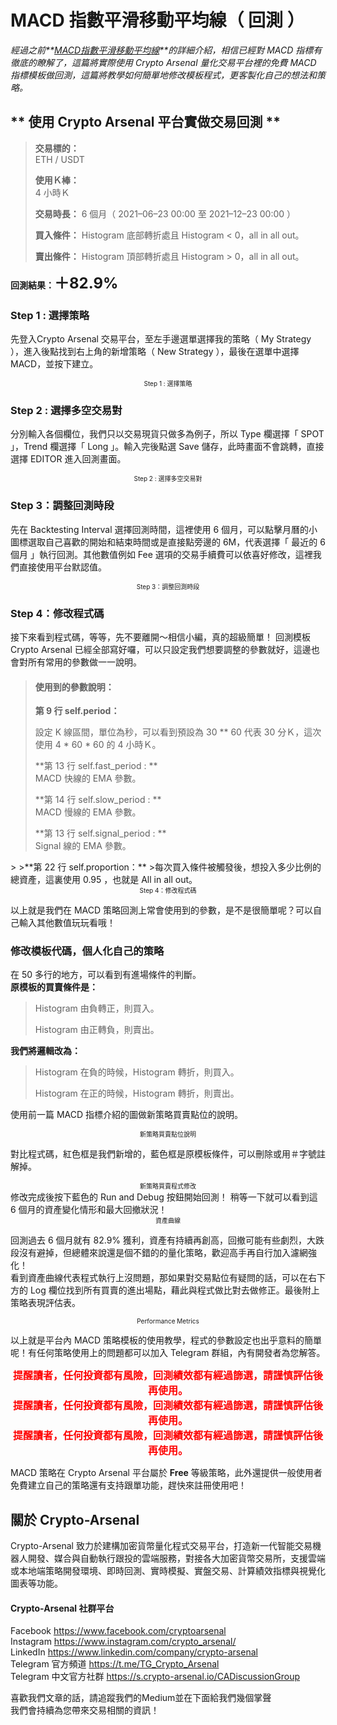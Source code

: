 
MACD 指數平滑移動平均線（ 回測 ）
===========================

_經過之前**<a href="https://medium.com/@mkrt.crypto.arsenal/macd%E5%9B%9E%E6%B8%AC-%E6%89%8B%E6%8A%8A%E6%89%8B%E6%95%99%E5%AD%B8-e5533f62323f">MACD指數平滑移動平均線</a>**的詳細介紹，相信已經對 MACD 指標有徹底的瞭解了，這篇將實際使用 Crypto Arsenal 量化交易平台裡的免費 MACD 指標模板做回測，這篇將教學如何簡單地修改模板程式，更客製化自己的想法和策略。_


## ** 使用 Crypto Arsenal 平台實做交易回測 **
>**交易標的：**  
>ETH / USDT
>
>**使用Ｋ棒：**  
>4 小時Ｋ
>
>**交易時長：**
>6 個月（ 2021–06–23 00:00 至 2021–12–23 00:00 ）
>
>**買入條件：**
>Histogram 底部轉折處且 Histogram < 0，all in all out。
>
>**賣出條件：**
>Histogram 頂部轉折處且 Histogram > 0，all in all out。
>
**回測結果：<font size="5">＋82.9%</font>**

### **Step 1 : 選擇策略**
先登入Crypto Arsenal 交易平台，至左手邊選單選擇我的策略（ My Strategy ），進入後點找到右上角的新增策略（ New Strategy ），最後在選單中選擇 MACD，並按下建立。
<img alt="" class="oh qo ef es eo ex w c" role="presentation" src="https://miro.medium.com/max/1400/0*F5OYYKzkGv_XCuJu" srcset="https://miro.medium.com/max/552/0*F5OYYKzkGv_XCuJu 276w, https://miro.medium.com/max/1104/0*F5OYYKzkGv_XCuJu 552w, https://miro.medium.com/max/1280/0*F5OYYKzkGv_XCuJu 640w, https://miro.medium.com/max/1400/0*F5OYYKzkGv_XCuJu 700w" sizes="700px"/>
<font size="1"><center>Step 1 : 選擇策略</center></font>

### **Step 2 : 選擇多空交易對**
分別輸入各個欄位，我們只以交易現貨只做多為例子，所以 Type 欄選擇「 SPOT 」，Trend 欄選擇「 Long 」。輸入完後點選 Save 儲存，此時畫面不會跳轉，直接選擇 EDITOR 進入回測畫面。
<img alt="" class="oh qo ef es eo ex w c" role="presentation" src="https://miro.medium.com/max/1400/0*Wzba8D3f8UzN0Y2o" srcset="https://miro.medium.com/max/552/0*Wzba8D3f8UzN0Y2o 276w, https://miro.medium.com/max/1104/0*Wzba8D3f8UzN0Y2o 552w, https://miro.medium.com/max/1280/0*Wzba8D3f8UzN0Y2o 640w, https://miro.medium.com/max/1400/0*Wzba8D3f8UzN0Y2o 700w" sizes="700px"/>
<font size="1"><center>Step 2 : 選擇多空交易對</center></font>

### **Step 3：調整回測時段**
先在 Backtesting Interval 選擇回測時間，這裡使用 6 個月，可以點擊月曆的小圖標選取自己喜歡的開始和結束時間或是直接點旁邊的 6M，代表選擇「 最近的 6 個月 」執行回測。其他數值例如 Fee 選項的交易手續費可以依喜好修改，這裡我們直接使用平台默認值。
<img alt="" class="oh qo ef es eo ex w c"  role="presentation" src="https://miro.medium.com/max/1400/0*StHC7jR5dvr6kIc0" srcset="https://miro.medium.com/max/552/0*StHC7jR5dvr6kIc0 276w, https://miro.medium.com/max/1104/0*StHC7jR5dvr6kIc0 552w, https://miro.medium.com/max/1280/0*StHC7jR5dvr6kIc0 640w, https://miro.medium.com/max/1400/0*StHC7jR5dvr6kIc0 700w" sizes="700px"/>
<font size="1"><center>Step 3：調整回測時段</center></font>

### **Step 4：修改程式碼**
接下來看到程式碼，等等，先不要離開～相信小編，真的超級簡單！
回測模板 Crypto Arsenal 已經全部寫好囉，可以只設定我們想要調整的參數就好，這邊也會對所有常用的參數做一一說明。
>#### **使用到的參數說明：**
>**第 9 行 self.period：**<p>設定 K 線區間，單位為秒，可以看到預設為 30 ** 60 代表 30 分Ｋ，這次使用 4 * 60 * 60 的 4 小時Ｋ。</p>
>
>**第 13 行 self.fast_period : **  
>MACD 快線的 EMA 參數。
>
>**第 14 行 self.slow_period : **  
>MACD 慢線的 EMA 參數。
>
>**第 13 行 self.signal_period : **  
>Signal 線的 EMA 參數。
<center><img alt="" class="oh qo ef es eo ex w c" role="presentation" src="https://miro.medium.com/max/1200/0*w1aGaMFUbpPAUb-U" srcset="https://miro.medium.com/max/552/0*w1aGaMFUbpPAUb-U 276w, https://miro.medium.com/max/1104/0*w1aGaMFUbpPAUb-U 552w, https://miro.medium.com/max/1200/0*w1aGaMFUbpPAUb-U 600w" sizes="600px"/></center>
>
>**第 22 行 self.proportion：**  
>每次買入條件被觸發後，想投入多少比例的總資產，這裏使用 0.95 ，也就是 All in all out。

<img alt="" class="oh qo ef es eo ex w c"  role="presentation" src="https://miro.medium.com/max/1400/0*OTZmM-7huZR8k542" srcset="https://miro.medium.com/max/552/0*OTZmM-7huZR8k542 276w, https://miro.medium.com/max/1104/0*OTZmM-7huZR8k542 552w, https://miro.medium.com/max/1280/0*OTZmM-7huZR8k542 640w, https://miro.medium.com/max/1400/0*OTZmM-7huZR8k542 700w" sizes="700px"/>
<font size="1"><center>Step 4：修改程式碼</center></font>  

以上就是我們在 MACD 策略回測上常會使用到的參數，是不是很簡單呢？可以自己輸入其他數值玩玩看哦！

### **修改模板代碼，個人化自己的策略**
在 50 多行的地方，可以看到有進場條件的判斷。  
**原模板的買賣條件是：**
>Histogram 由負轉正，則買入。
>
>Histogram 由正轉負，則賣出。
>

**我們將邏輯改為：**
>Histogram 在負的時候，Histogram 轉折，則買入。  
>
>Histogram 在正的時候，Histogram 轉折，則賣出。  
>

使用前一篇 MACD 指標介紹的圖做新策略買賣點位的說明。
<img alt="" class="oh qo ef es eo ex w c"  role="presentation" src="https://miro.medium.com/max/1400/0*YTCzE2sYlWaSze14" srcset="https://miro.medium.com/max/552/0*YTCzE2sYlWaSze14 276w, https://miro.medium.com/max/1104/0*YTCzE2sYlWaSze14 552w, https://miro.medium.com/max/1280/0*YTCzE2sYlWaSze14 640w, https://miro.medium.com/max/1400/0*YTCzE2sYlWaSze14 700w" sizes="700px"/>
<font size="1"><center>新策略買賣點位說明</center></font>

對比程式碼，紅色框是我們新增的，藍色框是原模板條件，可以刪除或用＃字號註解掉。
<img alt="" class="oh qo ef es eo ex w c"  role="presentation" src="https://miro.medium.com/max/1400/0*IK_rN3FHQf2eZzMV" srcset="https://miro.medium.com/max/552/0*IK_rN3FHQf2eZzMV 276w, https://miro.medium.com/max/1104/0*IK_rN3FHQf2eZzMV 552w, https://miro.medium.com/max/1280/0*IK_rN3FHQf2eZzMV 640w, https://miro.medium.com/max/1400/0*IK_rN3FHQf2eZzMV 700w" sizes="700px"/>
<font size="1"><center>新策略買賣程式修改</center></font>
修改完成後按下藍色的 Run and Debug 按鈕開始回測！
稍等一下就可以看到這 6 個月的資產變化情形和最大回撤狀況！
<img alt="" class="oh qo ef es eo ex w c"  role="presentation" src="https://miro.medium.com/max/1400/0*ouC1rw3rEyxQx-XH" srcset="https://miro.medium.com/max/552/0*ouC1rw3rEyxQx-XH 276w, https://miro.medium.com/max/1104/0*ouC1rw3rEyxQx-XH 552w, https://miro.medium.com/max/1280/0*ouC1rw3rEyxQx-XH 640w, https://miro.medium.com/max/1400/0*ouC1rw3rEyxQx-XH 700w" sizes="700px"/>
<font size="1"><center>資產曲線</center></font>

回測過去 6 個月就有 82.9% 獲利，資產有持續再創高，回撤可能有些劇烈，大跌段沒有避掉，但總體來說還是個不錯的的量化策略，歡迎高手再自行加入濾網強化！  
看到資產曲線代表程式執行上沒問題，那如果對交易點位有疑問的話，可以在右下方的 Log 欄位找到所有買賣的進出場點，藉此與程式做比對去做修正。最後附上策略表現評估表。
<img alt="" class="oh qo ef es eo ex w c" role="presentation" src="https://miro.medium.com/max/1400/0*ldHNHN57hpaFeyh3" srcset="https://miro.medium.com/max/552/0*ldHNHN57hpaFeyh3 276w, https://miro.medium.com/max/1104/0*ldHNHN57hpaFeyh3 552w, https://miro.medium.com/max/1280/0*ldHNHN57hpaFeyh3 640w, https://miro.medium.com/max/1400/0*ldHNHN57hpaFeyh3 700w" sizes="700px"/>
<font size="1"><center>Performance Metrics</center></font>

以上就是平台內 MACD 策略模板的使用教學，程式的參數設定也出乎意料的簡單呢！有任何策略使用上的問題都可以加入 Telegram 群組，內有開發者為您解答。

**<font size="3" color="#FF0000"><center>提醒讀者，任何投資都有風險，回測績效都有經過篩選，請謹慎評估後再使用。</center></font>**
**<font size="3" color="#FF0000"><center>提醒讀者，任何投資都有風險，回測績效都有經過篩選，請謹慎評估後再使用。</center></font>**
**<font size="3" color="#FF0000"><center>提醒讀者，任何投資都有風險，回測績效都有經過篩選，請謹慎評估後再使用。</center></font>**

MACD 策略在 Crypto Arsenal 平台屬於 **Free** 等級策略，此外還提供一般使用者免費建立自己的策略還有支持跟單功能，趕快來註冊使用吧！
## **關於 Crypto-Arsenal**
Crypto-Arsenal 致力於建構加密貨幣量化程式交易平台，打造新一代智能交易機器人開發、媒合與自動執行跟投的雲端服務，對接各大加密貨幣交易所，支援雲端或本地端策略開發環境、即時回測、實時模擬、實盤交易、計算績效指標與視覺化圖表等功能。
#### **Crypto-Arsenal 社群平台**
Facebook https://www.facebook.com/cryptoarsenal  
Instagram https://www.instagram.com/crypto_arsenal/  
LinkedIn https://www.linkedin.com/company/crypto-arsenal  
Telegram 官方頻道 https://t.me/TG_Crypto_Arsenal  
Telegram 中文官方社群 https://s.crypto-arsenal.io/CADiscussionGroup  

喜歡我們文章的話，請追蹤我們的Medium並在下面給我們幾個掌聲  
我們會持續為您帶來交易相關的資訊！








